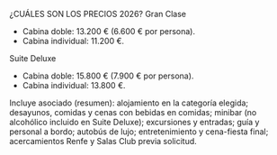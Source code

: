 ¿CUÁLES SON LOS PRECIOS 2026?
Gran Clase
- Cabina doble: 13.200 € (6.600 € por persona).
- Cabina individual: 11.200 €.

Suite Deluxe
- Cabina doble: 15.800 € (7.900 € por persona).
- Cabina individual: 13.800 €.

Incluye asociado (resumen): alojamiento en la categoría elegida; desayunos, comidas y cenas con bebidas en comidas; minibar (no alcohólico incluido en Suite Deluxe); excursiones y entradas; guía y personal a bordo; autobús de lujo; entretenimiento y cena-fiesta final; acercamientos Renfe y Salas Club previa solicitud.
